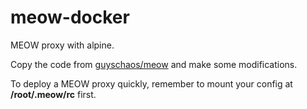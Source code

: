 # meow-docker

MEOW proxy with alpine.

Copy the code from [guyschaos/meow](https://hub.docker.com/r/guyschaos/meow/) and make some modifications.

To deploy a MEOW proxy quickly, remember to mount your config at **/root/.meow/rc** first.
